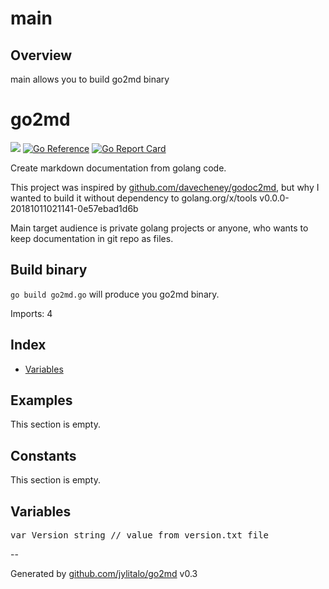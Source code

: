 # main

## Overview
main allows you to build go2md binary
# go2md

[![](https://img.shields.io/github/actions/workflow/status/jylitalo/go2md/test.yml?branch=main&longCache=true&label=Test&logo=github%20actions&logoColor=fff)](https://github.com/jylitalo/go2md/actions?query=workflow%3ATest)
[![Go Reference](https://pkg.go.dev/badge/github.com/jylitalo/go2md.svg)](https://pkg.go.dev/github.com/jylitalo/go2md)
[![Go Report Card](https://goreportcard.com/badge/github.com/jylitalo/go2md)](https://goreportcard.com/report/github.com/jylitalo/go2md)

Create markdown documentation from golang code.

This project was inspired by [github.com/davecheney/godoc2md](https://github.com/davecheney/godoc2md), but why I wanted to build it without dependency to golang.org/x/tools v0.0.0-20181011021141-0e57ebad1d6b

Main target audience is private golang projects or anyone, who wants to keep documentation in git repo as files.

## Build binary

`go build go2md.go` will produce you go2md binary.

Imports: 4

## Index
- [Variables](variables)

## Examples

This section is empty.

## Constants

This section is empty.

## Variables

<pre>
var Version string // value from version.txt file
</pre>

--

Generated by [github.com/jylitalo/go2md](https://github.com/jylitalo/go2md/) v0.3

